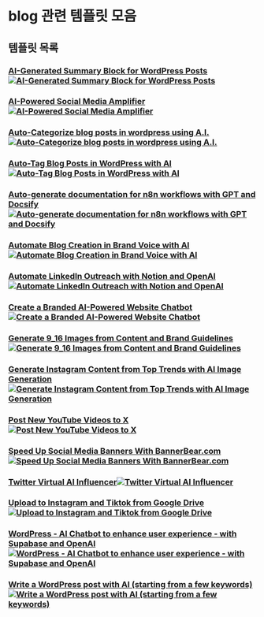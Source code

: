 # blog 관련 템플릿 모음

## 템플릿 목록

### [AI-Generated Summary Block for WordPress Posts](AI-Generated%20Summary%20Block%20for%20WordPress%20Posts.json)[![AI-Generated Summary Block for WordPress Posts](AI-Generated%20Summary%20Block%20for%20WordPress%20Posts.png)](AI-Generated%20Summary%20Block%20for%20WordPress%20Posts.json)

### [AI-Powered Social Media Amplifier](AI-Powered%20Social%20Media%20Amplifier.json)[![AI-Powered Social Media Amplifier](AI-Powered%20Social%20Media%20Amplifier.png)](AI-Powered%20Social%20Media%20Amplifier.json)

### [Auto-Categorize blog posts in wordpress using A.I.](Auto-Categorize%20blog%20posts%20in%20wordpress%20using%20A.I..json)[![Auto-Categorize blog posts in wordpress using A.I.](Auto-Categorize%20blog%20posts%20in%20wordpress%20using%20A.I..png)](Auto-Categorize%20blog%20posts%20in%20wordpress%20using%20A.I..json)

### [Auto-Tag Blog Posts in WordPress with AI](Auto-Tag%20Blog%20Posts%20in%20WordPress%20with%20AI.json)[![Auto-Tag Blog Posts in WordPress with AI](Auto-Tag%20Blog%20Posts%20in%20WordPress%20with%20AI.png)](Auto-Tag%20Blog%20Posts%20in%20WordPress%20with%20AI.json)

### [Auto-generate documentation for n8n workflows with GPT and Docsify](Auto-generate%20documentation%20for%20n8n%20workflows%20with%20GPT%20and%20Docsify.json)[![Auto-generate documentation for n8n workflows with GPT and Docsify](Auto-generate%20documentation%20for%20n8n%20workflows%20with%20GPT%20and%20Docsify.png)](Auto-generate%20documentation%20for%20n8n%20workflows%20with%20GPT%20and%20Docsify.json)

### [Automate Blog Creation in Brand Voice with AI](Automate%20Blog%20Creation%20in%20Brand%20Voice%20with%20AI.json)[![Automate Blog Creation in Brand Voice with AI](Automate%20Blog%20Creation%20in%20Brand%20Voice%20with%20AI.png)](Automate%20Blog%20Creation%20in%20Brand%20Voice%20with%20AI.json)

### [Automate LinkedIn Outreach with Notion and OpenAI](Automate%20LinkedIn%20Outreach%20with%20Notion%20and%20OpenAI.json)[![Automate LinkedIn Outreach with Notion and OpenAI](Automate%20LinkedIn%20Outreach%20with%20Notion%20and%20OpenAI.png)](Automate%20LinkedIn%20Outreach%20with%20Notion%20and%20OpenAI.json)

### [Create a Branded AI-Powered Website Chatbot](Create%20a%20Branded%20AI-Powered%20Website%20Chatbot.json)[![Create a Branded AI-Powered Website Chatbot](Create%20a%20Branded%20AI-Powered%20Website%20Chatbot.png)](Create%20a%20Branded%20AI-Powered%20Website%20Chatbot.json)

### [Generate 9_16 Images from Content and Brand Guidelines](Generate%209_16%20Images%20from%20Content%20and%20Brand%20Guidelines.json)[![Generate 9_16 Images from Content and Brand Guidelines](Generate%209_16%20Images%20from%20Content%20and%20Brand%20Guidelines.png)](Generate%209_16%20Images%20from%20Content%20and%20Brand%20Guidelines.json)

### [Generate Instagram Content from Top Trends with AI Image Generation](Generate%20Instagram%20Content%20from%20Top%20Trends%20with%20AI%20Image%20Generation.json)[![Generate Instagram Content from Top Trends with AI Image Generation](Generate%20Instagram%20Content%20from%20Top%20Trends%20with%20AI%20Image%20Generation.png)](Generate%20Instagram%20Content%20from%20Top%20Trends%20with%20AI%20Image%20Generation.json)

### [Post New YouTube Videos to X](Post%20New%20YouTube%20Videos%20to%20X.json)[![Post New YouTube Videos to X](Post%20New%20YouTube%20Videos%20to%20X.png)](Post%20New%20YouTube%20Videos%20to%20X.json)

### [Speed Up Social Media Banners With BannerBear.com](Speed%20Up%20Social%20Media%20Banners%20With%20BannerBear.com.json)[![Speed Up Social Media Banners With BannerBear.com](Speed%20Up%20Social%20Media%20Banners%20With%20BannerBear.com.png)](Speed%20Up%20Social%20Media%20Banners%20With%20BannerBear.com.json)

### [Twitter Virtual AI Influencer](Twitter%20Virtual%20AI%20Influencer.json)[![Twitter Virtual AI Influencer](Twitter%20Virtual%20AI%20Influencer.png)](Twitter%20Virtual%20AI%20Influencer.json)

### [Upload to Instagram and Tiktok from Google Drive](Upload%20to%20Instagram%20and%20Tiktok%20from%20Google%20Drive.json)[![Upload to Instagram and Tiktok from Google Drive](Upload%20to%20Instagram%20and%20Tiktok%20from%20Google%20Drive.png)](Upload%20to%20Instagram%20and%20Tiktok%20from%20Google%20Drive.json)

### [WordPress - AI Chatbot to enhance user experience - with Supabase and OpenAI](WordPress%20-%20AI%20Chatbot%20to%20enhance%20user%20experience%20-%20with%20Supabase%20and%20OpenAI.json)[![WordPress - AI Chatbot to enhance user experience - with Supabase and OpenAI](WordPress%20-%20AI%20Chatbot%20to%20enhance%20user%20experience%20-%20with%20Supabase%20and%20OpenAI.png)](WordPress%20-%20AI%20Chatbot%20to%20enhance%20user%20experience%20-%20with%20Supabase%20and%20OpenAI.json)

### [Write a WordPress post with AI (starting from a few keywords)](Write%20a%20WordPress%20post%20with%20AI%20%28starting%20from%20a%20few%20keywords%29.json)[![Write a WordPress post with AI (starting from a few keywords)](Write%20a%20WordPress%20post%20with%20AI%20%28starting%20from%20a%20few%20keywords%29.png)](Write%20a%20WordPress%20post%20with%20AI%20%28starting%20from%20a%20few%20keywords%29.json)
